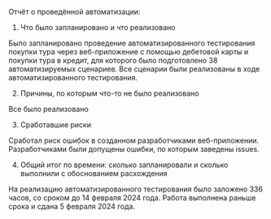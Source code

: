 Отчёт о проведённой автоматизации:

1.	Что было запланировано и что реализовано
      
Было запланировано проведение автоматизированного тестирования покупки тура через веб-приложение с помощью дебетовой карты и покупки тура в кредит, для которого было подготовлено 38 автоматизируемых сценариев. Все сценарии были реализованы в ходе автоматизированного тестирования.

2. Причины, по которым что-то не было реализовано

Все было реализовано

3.	Сработавшие риски
      
Сработал риск ошибок в созданном разработчиками веб-приложении. Разработчиками были допущены ошибки, по которым заведены issues.

4.	Общий итог по времени: сколько запланировали и сколько выполнили с обоснованием расхождения
      
На реализацию автоматизированного тестирования было заложено 336 часов, со сроком до 14 февраля 2024 года. Работа выполнена раньше срока и сдана 5 февраля 2024 года.

